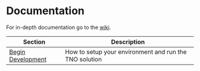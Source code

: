 # Documentation

For in-depth documentation go to the [wiki](https://github.com/bcgov/tno/wiki).

| Section | Description |
|--------| -- |
| [Begin Development](./DEVELOPMENT.md) | How to setup your environment and run the TNO solution |
